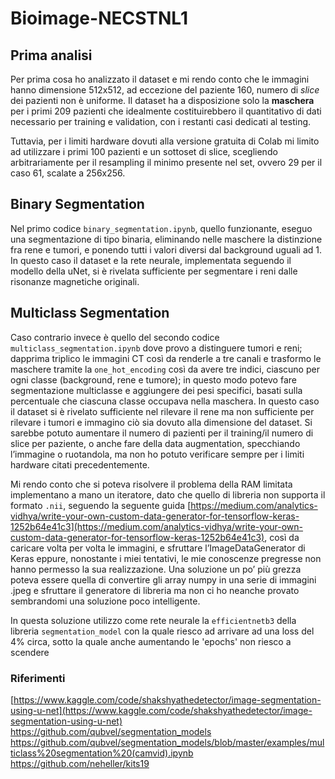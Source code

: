 # Bioimage-NECSTNL1

## Prima analisi

Per prima cosa ho analizzato il dataset e mi rendo conto che le immagini hanno dimensione 512x512, ad eccezione del paziente 160, numero di *slice* dei pazienti non è uniforme. Il dataset ha a disposizione solo la ************maschera************ per i primi 209 pazienti che idealmente costituirebbero il quantitativo di dati necessario per training e validation, con i restanti casi dedicati al testing. 

Tuttavia, per i limiti hardware dovuti alla versione gratuita di Colab mi limito ad utilizzare i primi 100 pazienti e un sottoset di slice, scegliendo arbitrariamente per il resampling il minimo presente nel set, ovvero 29 per il caso 61, scalate a 256x256.

## Binary Segmentation

Nel primo codice `binary_segmentation.ipynb`, quello funzionante, eseguo una segmentazione di tipo binaria, eliminando nelle maschere la distinzione fra rene e tumori, e ponendo tutti i valori diversi dal background uguali ad 1. In questo caso il dataset e la rete neurale, implementata seguendo il modello della uNet, si è rivelata sufficiente per segmentare i reni dalle risonanze magnetiche originali.

## Multiclass Segmentation

Caso contrario invece è quello del secondo codice `multiclass_segmentation.ipynb` dove provo a distinguere tumori e reni; dapprima triplico le immagini CT così da renderle a tre canali e trasformo le maschere tramite la `one_hot_encoding` così da avere tre indici, ciascuno per ogni classe (background, rene e tumore); in questo modo potevo fare segmentazione multiclasse e aggiungere dei pesi specifici, basati sulla percentuale che ciascuna classe occupava nella maschera. In questo caso il dataset si è rivelato sufficiente nel rilevare il rene ma non sufficiente per rilevare i tumori e immagino ciò sia dovuto alla dimensione del dataset. Si sarebbe potuto aumentare il numero di pazienti per il training/il numero di slice per paziente, o anche fare della data augmentation, specchiando l’immagine o ruotandola, ma non ho potuto verificare sempre per i limiti hardware citati precedentemente.

Mi rendo conto che si poteva risolvere il problema della RAM limitata implementano a mano un iteratore, dato che quello di libreria non supporta il formato `.nii`, seguendo la seguente guida [https://medium.com/analytics-vidhya/write-your-own-custom-data-generator-for-tensorflow-keras-1252b64e41c3](https://medium.com/analytics-vidhya/write-your-own-custom-data-generator-for-tensorflow-keras-1252b64e41c3), così da caricare volta per volta le immagini, e sfruttare l’ImageDataGenerator di Keras eppure, nonostante i miei tentativi, le mie conoscenze pregresse non hanno permesso la sua realizzazione. Una soluzione un po’ più grezza poteva essere quella di convertire gli array numpy in una serie di immagini .jpeg e sfruttare il generatore di libreria ma non ci ho neanche provato sembrandomi una soluzione poco intelligente.

In questa soluzione utilizzo come rete neurale la `efficientnetb3` della libreria `segmentation_model` con la quale riesco ad arrivare ad una loss del 4% circa, sotto la quale anche aumentando le 'epochs' non riesco a scendere

### Riferimenti
[https://www.kaggle.com/code/shakshyathedetector/image-segmentation-using-u-net](https://www.kaggle.com/code/shakshyathedetector/image-segmentation-using-u-net)
https://github.com/qubvel/segmentation_models
https://github.com/qubvel/segmentation_models/blob/master/examples/multiclass%20segmentation%20(camvid).ipynb
https://github.com/neheller/kits19
